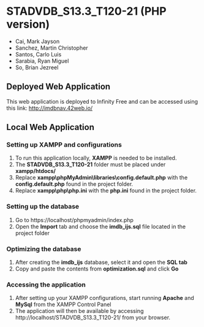 # STADVDB_S13.3_T120-21 (PHP version)
* Cai, Mark Jayson
* Sanchez, Martin Christopher
* Santos, Carlo Luis
* Sarabia, Ryan Miguel
* So, Brian Jezreel

## Deployed Web Application
This web application is deployed to Infinity Free and can be accessed using this link: http://imdbnav.42web.io/ 

## Local Web Application
### Setting up XAMPP and configurations
1. To run this application locally, **XAMPP** is needed to be installed.
2. The **STADVDB_S13.3_T120-21** folder must be placed under **xampp/htdocs/**
3. Replace **xampp\phpMyAdmin\libraries\config.default.php** with the **config.default.php** found in the project folder.
4. Replace **xampp\php\php.ini** with the **php.ini** found in the project folder.
### Setting up the database
1. Go to https://localhost/phpmyadmin/index.php 
2. Open the **Import** tab and choose the **imdb_ijs.sql** file located in the project folder
### Optimizing the database
1. After creating the **imdb_ijs** database, select it and open the **SQL tab**
2. Copy and paste the contents from **optimization.sql** and click **Go**
### Accessing the application
1. After setting up your XAMPP configurations, start running **Apache** and **MySql** from the XAMPP Control Panel
2. The application will then be available by accessing http://localhost/STADVDB_S13.3_T120-21/ from your browser.

